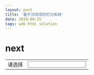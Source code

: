 ```yaml
---
layout: post
title: '基于JS实现的打分系统'
date: 2019-09-25 
tags: web html solution
---
```




<html lang="en">
<head>
    <meta charset="UTF-8">
    <!--百度jQ的CDN-->
    <script src="https://libs.baidu.com/jquery/2.0.0/jquery.min.js"></script>
    <title>Title</title>
</head>

<body>
<style>

#console{
    font-size: 20px;
}

#next{
    border: 2px solid #ccc;
}

#next:hover{
    cursor: pointer;
}

</style>
    <!--最大的div-->
    <div>
        <!-- 控制台 -->
        <div id="console">
        </div>
        <h1 id="next">next</h1>
        <table>
            <tr>
                <td>请选择</td>
                <td><input type="text" id="xiangmu" value=""></td>
            </tr>
            <tr id="login1" style="display: none;">
                <td>登录选择框</td>
                <td><input type="text" id="login" value=""></td>
            </tr>
            <tr id='login2' style="display: none;">
                <td>账号</td>
                <td><input type="text" id="zh" value=""></td>
            </tr>
            <tr id='login3' style="display: none;">
                <td>密码</td>
                <td><input type="text" id="mm" value=""></td>
            </tr>
            <tr id='login4' style="display: none;">
                <td>打分框:</td>
                <td><input type="text" id="dafen" placeholder="请输入打分数(60-100之间):"></td>
            </tr>
        </table>
    </div>

<script>
    $('document').ready(function () {

    var power_list = [1.25, 1.15, 1];
    var user_list = ['集团正职', '集团副职', '集团一般员工'];
    var score_list = [0, 0, 0];
    var user_index = 0;

    function cal_score(){
        $('#next').click(function(){
            $('#console').empty();
            for (x in power_list) {
                // $("console").append(user_list[x]+'打分为:'+$('#dafen').val()*power_list[x]);//有标签效果
                // $().innerHTML = divA.innerHTML+'<h3>追加内容为H3字体</h3>';
                $('#console').append('<br>'+user_list[x]+'打分为:'+$('#dafen').val()*power_list[x]);
            }
        });
    }

    function enter_score(){
        $('#console').empty();
        $('#console').append('<br>'+'请'+user_list[user_index]+'打分');
        $('#next').click(function(){
            let a = $('#dafen').val();
            if (a<60 || a>100) {
                // $("console").append('输入的分数不在可取范围之内,请重新输入');//有标签效果

                $('#console').append('<br>'+'输入的分数不在可取范围之内,请重新输入');
            }else{
                // $("console").append('输入的分数不在可取范围之内,请重新输入');//有标签效果

                $('#console').append('<br>'+user_list[user_index]+'打分成功'+':'+a);
                first();
            }
        });   
    }

    function password_login() {
        $('#console').empty();
        $('#console').append('<br>'+'请输入密码');

        $('#next').click(function() {
            let a = $('#mm').val();
            if (a == '19981221') {
                $("console").append('<p>登陆成功</p>');

                // $('#console').append('<br>'+'登陆成功');
                first();
                main();
            }else{
                // $('#console').append('<br>'+'密码不对,请重新输入');
                $('#console').append('<br>'+'密码不对,请重新输入')
            }
        });
    }

    function user_login() {
        $('#console').empty();
        $('#console').append('请输入账号');

        $('#next').click(function () {
            let a = $('#zh').val();
            if (a == 'xiaoming') {
                // $('#console').append('<br>'+'请输入密码');

                $('#console').append('<br>'+'请输入密码');
                password_login();
                $('#login3').show();
            }else{
                // $('#console').append('<br>'+'账号不对,请重新输入');

                $('#console').append('<br>'+'账号不对,请重新输入');
            }
        })
    }

    function choice_user() {
        $('#console').empty();
        $('#console').append('<br>'+'---------------')
        $('#console').append('<br>'+'-请选择用户类型-')
        $('#console').append('<br>'+'-1.' + user_list[0] + '-')
        $('#console').append('<br>'+'-2.' + user_list[1] + '-')
        $('#console').append('<br>'+'-3.' + user_list[2] + '-')
        $('#console').append('<br>'+'---------------')

        $('#next').click(function() {
            let a = $('#login').val();
            if (a!=1 &&a!= 2 &&a!= 3) {
                $('#console').append('<br>'+'没有此选项')
            }
            if (a==1){
                $('#console').append('<br>'+'请输入'+user_list[0]+'账号')
            }
            if (a==2){
                $('#console').append('<br>'+'请输入'+user_list[1]+'账号')
            }
            if (a==3){
                $('#console').append('<br>'+'请输入'+user_list[2]+'账号')
            }
            user_login();
            $('#login2').show();
        })
    }

    function first() {
        $('#console').empty();
        $('#console').append('<br>'+'----------');
        $('#console').append('<br>'+'-请选择操作-')
        $('#console').append('<br>'+'-1.登录-')
        $('#console').append('<br>'+'-3.输入分数-')
        $('#console').append('<br>'+'-2.查看最终分数-')
        $('#console').append('<br>'+'-0.退出-')
        $('#console').append('<br>'+'---------------')
    }

    function main() {
        // $('#console').empty();
        $('#next').click(function(){
            if ($('#xiangmu').val()==1) {
                choice_user();
                $('#login1').show();
            }
            if ($('#xiangmu').val()==2) {
                cal_score();
            }
            if ($('#xiangmu').val()==3) {
                enter_score();
                $('#login4').show();
            }
            if ($('#xiangmu').val()==0) {
                $('#console').append('<br>'+'退出成功');
                $('#login1').hide();
                $('#login2').hide();
                $('#login3').hide();
                $('#login4').hide();
                return;
            }
        });
    }


    first();
    main();
})







</script>
</body>

</html>